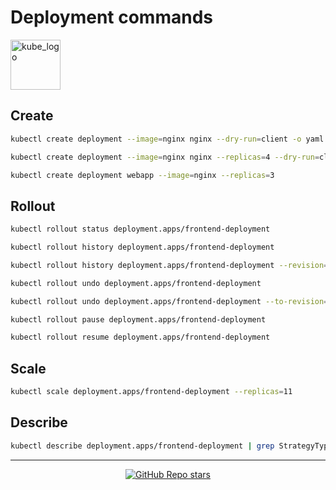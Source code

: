 # Deployment commands

<p align="left"><img src="https://www.vectorlogo.zone/logos/kubernetes/kubernetes-icon.svg" width="80" alt="kube_logo"></p>

## Create

```sh
kubectl create deployment --image=nginx nginx --dry-run=client -o yaml > nginx-deployment.yaml
```
```sh
kubectl create deployment --image=nginx nginx --replicas=4 --dry-run=client -o yaml > nginx-deployment.yaml
```
```sh
kubectl create deployment webapp --image=nginx --replicas=3
```

## Rollout

```sh
kubectl rollout status deployment.apps/frontend-deployment
```
```sh
kubectl rollout history deployment.apps/frontend-deployment
```
```sh
kubectl rollout history deployment.apps/frontend-deployment --revision=3
```
```sh
kubectl rollout undo deployment.apps/frontend-deployment
```
```sh
kubectl rollout undo deployment.apps/frontend-deployment --to-revision=3
```
```sh
kubectl rollout pause deployment.apps/frontend-deployment
```
```sh
kubectl rollout resume deployment.apps/frontend-deployment
```

## Scale

```sh
kubectl scale deployment.apps/frontend-deployment --replicas=11
```

## Describe

```sh
kubectl describe deployment.apps/frontend-deployment | grep StrategyType
```

---

<p align="center"><a href="https://github.com/paulofponciano/k8s-daily-commands-and-troubleshoot"><img alt="GitHub Repo stars" src="https://img.shields.io/github/stars/paulofponciano/k8s-daily-commands-and-troubleshoot?label=k8s-daily-commands-and-troubleshoot&style=social"></a></p>
